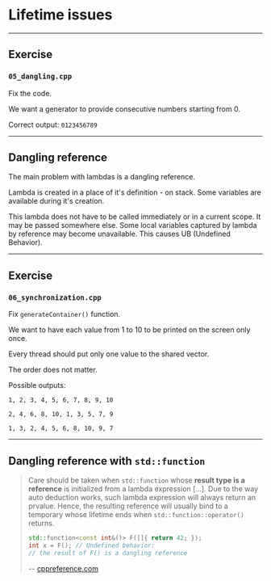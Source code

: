 <!-- .slide: data-background="#111111" -->

# Lifetime issues

___

## Exercise

### `05_dangling.cpp`

Fix the code.

We want a generator to provide consecutive numbers starting from 0.

Correct output: `0123456789`

___

## Dangling reference

The main problem with lambdas is a dangling reference.
<!-- .element: class="fragment fade-in" -->

Lambda is created in a place of it's definition - on stack. Some variables are available during it's creation.
<!-- .element: class="fragment fade-in" -->

This lambda does not have to be called immediately or in a current scope. It may be passed somewhere else. Some local variables captured by lambda by reference may become unavailable. This causes UB (Undefined Behavior).
<!-- .element: class="fragment fade-in" -->

___

## Exercise

### `06_synchronization.cpp`

Fix `generateContainer()` function.

We want to have each value from 1 to 10 to be printed on the screen only once.

Every thread should put only one value to the shared vector.

The order does not matter.

Possible outputs:

`1, 2, 3, 4, 5, 6, 7, 8, 9, 10`

`2, 4, 6, 8, 10, 1, 3, 5, 7, 9`

`1, 3, 2, 4, 5, 6, 8, 10, 9, 7`

___

## Dangling reference with `std::function`

> Care should be taken when `std::function` whose **result type is a reference** is initialized from a lambda expression [...]. Due to the way auto deduction works, such lambda expression will always return an prvalue. Hence, the resulting reference will usually bind to a temporary whose lifetime ends when `std::function::operator()` returns.
>
> ```cpp
> std::function<const int&()> F([]{ return 42; });
> int x = F(); // Undefined behavior:
> // the result of F() is a dangling reference
> ```
>
> -- [cppreference.com](https://en.cppreference.com/w/cpp/utility/functional/function)
